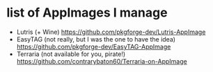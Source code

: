 # list of AppImages I manage
- Lutris (+ Wine) https://github.com/pkgforge-dev/Lutris-AppImage
- EasyTAG (not really, but I was the one to have the idea) https://github.com/pkgforge-dev/EasyTAG-AppImage
- Terraria (not available for you, pirate!) https://github.com/contrarybaton60/Terraria-on-AppImage
